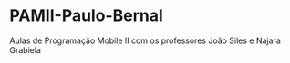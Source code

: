 # PAMII-Paulo-Bernal
Aulas de Programação Mobile II com os professores João Siles e Najara Grabiela
